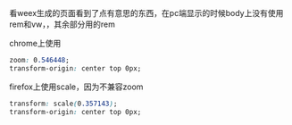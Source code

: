 

看weex生成的页面看到了点有意思的东西，在pc端显示的时候body上没有使用rem和vw，，其余部分用的rem

chrome上使用
```css
zoom: 0.546448;
transform-origin: center top 0px;
```



firefox上使用scale，因为不兼容zoom

```css
transform: scale(0.357143);
transform-origin: center top 0px;
```
